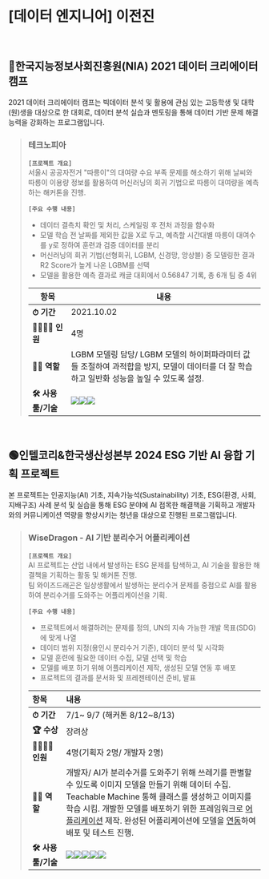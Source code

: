 # [데이터 엔지니어] 이전진
<br>

## 🔵한국지능정보사회진흥원(NIA) 2021 데이터 크리에이터 캠프
2021 데이터 크리에이터 캠프는 빅데이터 분석 및 활용에 관심 있는 고등학생 및 대학(원)생을 대상으로 한 대회로, 데이터 분석 실습과 멘토링을 통해 데이터 기반 문제 해결 능력을 강화하는 프로그램입니다. <br>

> ### 테크노피아
> **`[프로젝트 개요]`** <br>
>  서울시 공공자전거 "따릉이"의 대여량 수요 부족 문제를 해소하기 위해 날씨와 따릉이 이용량 정보를 활용하여 머신러닝의 회귀 기법으로 따릉이 대여량을 예측하는 해커톤을 진행.
>
> **`[주요 수행 내용]`**
> - 데이터 결측치 확인 및 처리, 스케일링 후 전처 과정을 함수화
> - 모델 학습 전 날짜를 제외한 값을 X로 두고, 예측할 시간대별 따릉이 대여수를 y로 정하여 훈련과 검증 데이터를 분리
> - 머신러닝의 회귀 기법(선형회귀, LGBM, 신경망, 앙상블) 중 모델링한 결과 R2 Score가 높게 나온 LGBM를 선택
> - 모델을 활용한 예측 결과로 캐글 대회에서 0.56847 기록, 총 6개 팀 중 4위
>
>|   항목             | 내용                                                               |
>| -------------- | ---------------------------------------------------------------- |
>|  **⏱ 기간**         | 2021.10.02                                      |
>|  **🧑‍🧑‍🧒‍🧒 인원**         | 4명                                                |
>|  **👩‍💻 역할**        | LGBM 모델링 담당/ LGBM 모델의 하이퍼파라미터 값들 조절하여 과적합을 방지, 모델이 데이터를 더 잘 학습하고 일반화 성능을 높일 수 있도록 설정.                                         |
>| **🛠 사용 툴/기술** | <img src="https://img.shields.io/badge/Python-3776AB?style=for-the-badge&logo=Python&logoColor=white"><img src="https://img.shields.io/badge/googlecolab-F9AB00?style=for-the-badge&logo=googlecolab&logoColor=white"><img src="https://img.shields.io/badge/Kaggle-20BEFF?style=for-the-badge&logo=Kaggle&logoColor=white"> |

<br>

## 🟢인텔코리&한국생산성본부 2024 ESG 기반 AI 융합 기획 프로젝트
본 프로젝트는 인공지능(AI) 기초, 지속가능석(Sustainability) 기초, ESG(환경, 사회, 지배구조) 사례 분석 및 실습을 통해 ESG 분야에 AI 접목한 해결책을 기획하고 개발자와의 커뮤니케이션 역량을 향상시키는 청년을 대상으로 진행된 프로그램입니다.  <br>

> ### WiseDragon - AI 기반 분리수거 어플리케이션
> **`[프로젝트 개요]`** <br>
> AI 프로젝트는 산업 내에서 발생하는 ESG 문제를 탐색하고, AI 기술을 활용한 해결책을 기획하는 활동 및 해커톤 진행.<br>
> 팀 와이즈드래곤은 일상생활에서 발생하는 분리수거 문제를 중점으로 AI를 활용하여 분리수거를 도와주는 어플리케이션을 기획.
>
> **`[주요 수행 내용]`**
> - 프로젝트에서 해결하려는 문제를 정의, UN의 지속 가능한 개발 목표(SDG)에 맞게 나열 
> - 데이터 범위 지정(용인시 분리수거 기준), 데이터 분석 및 시각화
> - 모델 훈련에 필요한 데이터 수집, 모델 선택 및 학습 
> - 모델를 배포 하기 위해 어플리케이션 제작, 생성된 모델 연동 후 배포
> - 프로젝트의 결과를 문서화 및 프레젠테이션 준비, 발표
>
>|   항목             | 내용                                                               |
>| :-------------- | :---------------------------------------------------------------- |
>|  **⏱ 기간**         | 7/1~ 9/7 (해커톤 8/12~8/13)                                      |
>|  **🏆 수상**         | 장려상                                              |
>|  **🧑‍🧑‍🧒‍🧒 인원**         | 4명(기획자 2명/ 개발자 2명)                                                |
>|  **👩‍💻 역할**         | 개발자/ AI가 분리수거를 도와주기 위해 쓰레기를 판별할 수 있도록 이미지 모델을 만들기 위해 데이터 수집. Teachable Machine 통해 클래스를 생성하고 이미지를 학습 시킴. 개발한 모델를 배포하기 위한 프레임워크로 [어플리케이션](https://youtu.be/cOQsgtgxMFc?si=zv01fc-dYX015vuT) 제작. 완성된 어플리케이션에 모델을 [연동](https://youtu.be/jhGm4KDafKU?si=kb7WosCJ1hZMZNGE)하여 배포 및 테스트 진행.                                             |
>| **🛠 사용 툴/기술**  | <img src="https://img.shields.io/badge/java-007396?style=for-the-badge&logo=OpenJDK&logoColor=white"><img src="https://img.shields.io/badge/Android-3DDC84?style=for-the-badge&logo=Android&logoColor=white"><img src="https://img.shields.io/badge/Jupyter-F37626?style=for-the-badge&logo=Jupyter&logoColor=white"><img src="https://img.shields.io/badge/Figma-F24E1E?style=for-the-badge&logo=Figma&logoColor=white"><img src="https://img.shields.io/badge/Tensorflow-FF6F00?style=for-the-badge&logo=Tensorflow&logoColor=white"> |




